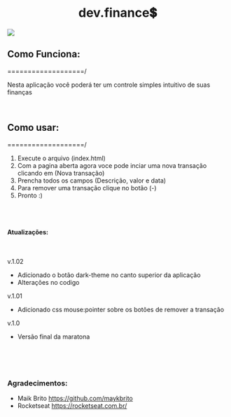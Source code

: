 <h1 align="center">dev.finance💲</h1>
<img src="https://i.imgur.com/0F3i6lV.png">
<h2>Como Funciona:</h2>
<p>===================/</p>
<p>Nesta aplicação você poderá ter um controle simples intuitivo de suas finanças</p>
<br>
<h2>Como usar:</h2>
<p>===================/</p>
<ol>
<li>Execute o arquivo (index.html)</li>
<li>Com a pagina aberta agora voce pode inciar uma nova transação
    <br> clicando em (Nova transação)</li>
<li>Prencha todos os campos (Descrição, valor e data)</li>
<li>Para remover uma transação clique no botão (-)</li>
<li>Pronto :)</li>
</ol>
<br>
<br>
<h4>Atualizações:</h4>
<br>
<p>v.1.02</p>
<ul>
<li>Adicionado o botão dark-theme no canto superior da aplicação</li>
<li>Alterações no codigo</li>
</ul>
<p>v.1.01</p>
<ul>
<li>Adicionado css mouse:pointer sobre os botões de remover a transação</li>
</ul>
<p>v.1.0</p>
<ul>
<li>Versão final da maratona</li>
</ul>
<br>
<br>
<br>
<h3>Agradecimentos:</h3>
<ul>
<li>Maik Brito <a href="https://github.com/maykbrito">https://github.com/maykbrito</a></li>
<li>Rocketseat <a href="https://rocketseat.com.br/">https://rocketseat.com.br/</a></li>
</ul>
